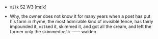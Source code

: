 - `milk` S2 W3 [mɪlk]



-  Why, the owner does not know it for many years when a poet has put his farm in rhyme, the most admirable kind of invisible fence, has fairly impounded it, `milk`ed it, skimmed it, and got all the cream, and left the farmer only the skimmed `milk` —— walden